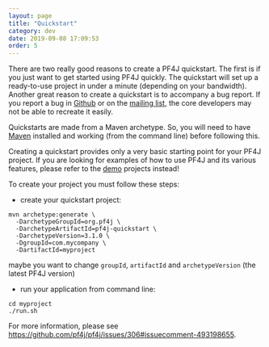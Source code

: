 ```yaml
---
layout: page
title: "Quickstart"
category: dev
date: 2019-09-08 17:09:53
order: 5
---
```


There are two really good reasons to create a PF4J quickstart. The first is if you just want to get started using PF4J quickly. 
The quickstart will set up a ready-to-use project in under a minute (depending on your bandwidth). Another great reason to create a quickstart is to accompany a bug report. 
If you report a bug in [Github](https://github.com/pf4j/pf4j/issues) or on the [mailing list](http://groups.google.com/group/pf4j), the core developers may not be able to recreate it easily.

Quickstarts are made from a Maven archetype. So, you will need to have [Maven](http://maven.apache.org) installed and working (from the command line) before following this.

Creating a quickstart provides only a very basic starting point for your PF4J project. If you are looking for examples of how to use PF4J and its various features, please refer to the [demo](/doc/demo.html) projects instead!

To create your project you must follow these steps:

- create your quickstart project:

```
mvn archetype:generate \
  -DarchetypeGroupId=org.pf4j \
  -DarchetypeArtifactId=pf4j-quickstart \
  -DarchetypeVersion=3.1.0 \
  -DgroupId=com.mycompany \
  -DartifactId=myproject
```
maybe you want to change `groupId`, `artifactId` and `archetypeVersion` (the latest PF4J version)

- run your application from command line:

```
cd myproject
./run.sh
```

For more information, please see https://github.com/pf4j/pf4j/issues/306#issuecomment-493198655.
